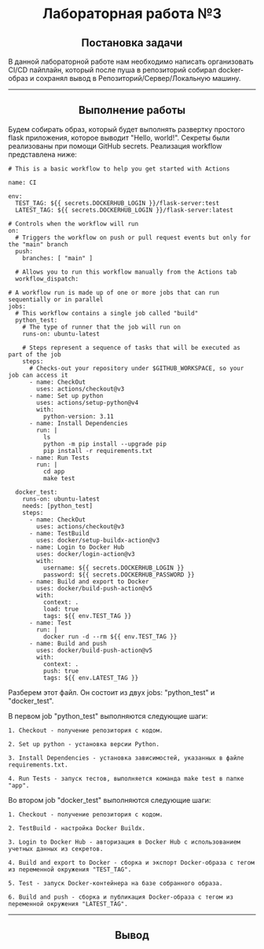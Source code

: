 <h1 align="center">Лабораторная работа №3</h1>

<h2 align="center">Постановка задачи</h2>
В данной лабораторной работе нам необходимо написать организовать CI/CD пайплайн, который после пуша в репозиторий собирал docker-образ и сохранял вывод в Репозиторий/Сервер/Локальную машину. 

---

<h2 align="center">Выполнение работы</h2>
Будем собирать образ, который будет выполнять развертку простого flask приложения, которое выводит "Hello, world!".
Секреты были реализованы при помощи GitHub secrets.
Реализация workflow представлена ниже:

```
# This is a basic workflow to help you get started with Actions

name: CI

env:
  TEST_TAG: ${{ secrets.DOCKERHUB_LOGIN }}/flask-server:test
  LATEST_TAG: ${{ secrets.DOCKERHUB_LOGIN }}/flask-server:latest

# Controls when the workflow will run
on:
  # Triggers the workflow on push or pull request events but only for the "main" branch
  push:
    branches: [ "main" ]

  # Allows you to run this workflow manually from the Actions tab
  workflow_dispatch:

# A workflow run is made up of one or more jobs that can run sequentially or in parallel
jobs:
  # This workflow contains a single job called "build"
  python_test:
    # The type of runner that the job will run on
    runs-on: ubuntu-latest

    # Steps represent a sequence of tasks that will be executed as part of the job
    steps:
      # Checks-out your repository under $GITHUB_WORKSPACE, so your job can access it
      - name: CheckOut
        uses: actions/checkout@v3
      - name: Set up python
        uses: actions/setup-python@v4
        with:
          python-version: 3.11
      - name: Install Dependencies
        run: |
          ls
          python -m pip install --upgrade pip
          pip install -r requirements.txt
      - name: Run Tests
        run: |
          cd app
          make test

  docker_test:
    runs-on: ubuntu-latest
    needs: [python_test]
    steps: 
      - name: CheckOut
        uses: actions/checkout@v3
      - name: TestBuild
        uses: docker/setup-buildx-action@v3
      - name: Login to Docker Hub
        uses: docker/login-action@v3
        with:
          username: ${{ secrets.DOCKERHUB_LOGIN }}
          password: ${{ secrets.DOCKERHUB_PASSWORD }}
      - name: Build and export to Docker
        uses: docker/build-push-action@v5
        with:
          context: .
          load: true
          tags: ${{ env.TEST_TAG }}
      - name: Test
        run: |
          docker run -d --rm ${{ env.TEST_TAG }}           
      - name: Build and push
        uses: docker/build-push-action@v5
        with:
          context: .
          push: true
          tags: ${{ env.LATEST_TAG }} 
```

Разберем этот файл. Он состоит из двух jobs: "python_test" и "docker_test". 

В первом job "python_test" выполняются следующие шаги:

    1. Checkout - получение репозитория с кодом.
    
    2. Set up python - установка версии Python.
    
    3. Install Dependencies - установка зависимостей, указанных в файле requirements.txt.
    
    4. Run Tests - запуск тестов, выполняется команда make test в папке "app".

Во втором job "docker_test" выполняются следующие шаги:

    1. Checkout - получение репозитория с кодом.
    
    2. TestBuild - настройка Docker Buildx.
    
    3. Login to Docker Hub - авторизация в Docker Hub с использованием учетных данных из секретов.
    
    4. Build and export to Docker - сборка и экспорт Docker-образа с тегом из переменной окружения "TEST_TAG".
    
    5. Test - запуск Docker-контейнера на базе собранного образа.
    
    6. Build and push - сборка и публикация Docker-образа с тегом из переменной окружения "LATEST_TAG".
    
  


---

<h2 align="center">Вывод</h2>
